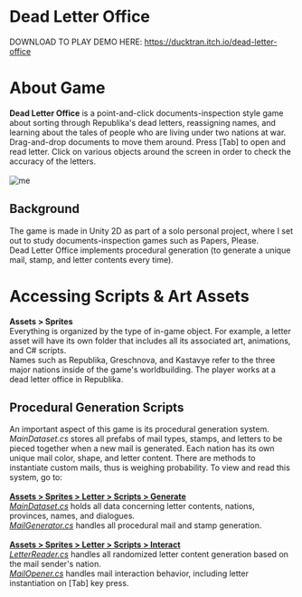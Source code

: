 # Dead Letter Office
DOWNLOAD TO PLAY DEMO HERE: https://ducktran.itch.io/dead-letter-office  

# About Game
**Dead Letter Office** is a point-and-click documents-inspection style game about sorting through Republika's dead letters, reassigning names, and learning about the tales of people who are living under two nations at war. 
Drag-and-drop documents to move them around. Press [Tab] to open and read letter. Click on various objects around the screen in order to check the accuracy of the letters. <br>
<br>
![me](https://img.itch.zone/aW1hZ2UvMzY1ODMzNy8yMTc3MDA4Mi5naWY=/original/asj4d7.gif)
<br>
## Background
The game is made in Unity 2D as part of a solo personal project, where I set out to study documents-inspection games such as Papers, Please.<br>
Dead Letter Office implements procedural generation (to generate a unique mail, stamp, and letter contents every time). 
# Accessing Scripts & Art Assets
**Assets > Sprites** <br>
Everything is organized by the type of in-game object. For example, a letter asset will have its own folder that includes all its associated art, animations, and C# scripts. <br>
Names such as Republika, Greschnova, and Kastavye refer to the three major nations inside of the game's worldbuilding. The player works at a dead letter office in Republika.
## Procedural Generation Scripts
An important aspect of this game is its procedural generation system. _MainDataset.cs_ stores all prefabs of mail types, stamps, and letters to be pieced together when a new mail is generated. Each nation has its own unique mail color, shape, and letter content. There are methods to instantiate custom mails, thus is weighing probability. To view and read this system, go to: <br> <br>
[**Assets > Sprites > Letter > Scripts > Generate**](https://github.com/KimHaAnhTran/DeadLetterOffice/tree/main/Assets/Sprites/Letter/Scripts/Generate) <br>
_[MainDataset.cs](https://github.com/KimHaAnhTran/DeadLetterOffice/blob/main/Assets/Sprites/Letter/Scripts/Generate/MainDataset.cs)_ holds all data concerning letter contents, nations, provinces, names, and dialogues. <br>
_[MailGenerator.cs](https://github.com/KimHaAnhTran/DeadLetterOffice/blob/main/Assets/Sprites/Letter/Scripts/Generate/MailGenerator.cs)_ handles all procedural mail and stamp generation. <br><br>
[**Assets > Sprites > Letter > Scripts > Interact**](https://github.com/KimHaAnhTran/DeadLetterOffice/tree/main/Assets/Sprites/Letter/Scripts/Interact) <br>
_[LetterReader.cs](https://github.com/KimHaAnhTran/DeadLetterOffice/blob/main/Assets/Sprites/Letter/Scripts/Interact/LetterReader.cs)_ handles all randomized letter content generation based on the mail sender's nation.  <br>
_[MailOpener.cs](https://github.com/KimHaAnhTran/DeadLetterOffice/blob/main/Assets/Sprites/Letter/Scripts/Interact/MailOpener.cs)_ handles mail interaction behavior, including letter instantiation on [Tab] key press.
